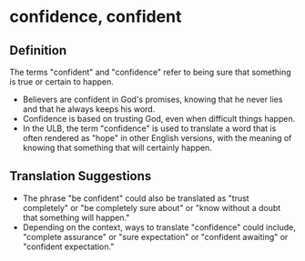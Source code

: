 # confidence, confident

## Definition

The terms "confident" and "confidence" refer to being sure that something is true or certain to happen.

* Believers are confident in God's promises, knowing that he never lies and that he always keeps his word.
* Confidence is based on trusting God, even when difficult things happen.
* In the ULB, the term "confidence" is used to translate a word that is often rendered as "hope" in other English versions, with the meaning of knowing that something that will certainly happen.


## Translation Suggestions



* The phrase "be confident" could also be translated as "trust completely" or "be completely sure about" or "know without a doubt that something will happen."
* Depending on the context, ways to translate "confidence" could include, "complete assurance" or "sure expectation" or "confident awaiting" or "confident expectation."